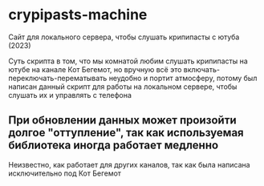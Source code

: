 # crypipasts-machine
Сайт для локального сервера, чтобы слушать крипипасты с ютуба (2023)

Суть скрипта в том, что мы комнатой любим слушать крипипасты на ютубе на канале Кот Бегемот, но вручную всё это включать-переключать-перематывать неудобно и портит атмосферу, потому был написан данный скрипт для работы на локальном сервере, чтобы слушать их и управлять с телефона

## При обновлении данных может произойти долгое "оттупление", так как используемая библиотека иногда работает медленно

Неизвестно, как работает для других каналов, так как была написана исключительно под Кот Бегемот
